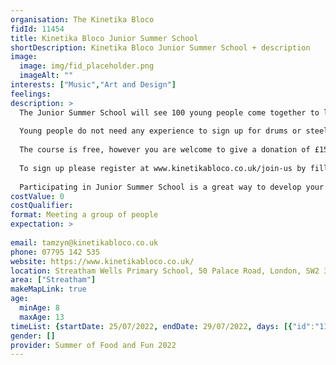 ```yaml
---
organisation: The Kinetika Bloco
fidId: 11454
title: Kinetika Bloco Junior Summer School
shortDescription: Kinetika Bloco Junior Summer School + description
image:
  image: img/fid_placeholder.png
  imageAlt: ""
interests: ["Music","Art and Design"]
feelings:
description: >
  The Junior Summer School will see 100 young people come together to learn either drums, steel pans, brass or woodwind. Over the 5 days the young people will learn tunes and develop skills together and on the final day perform a carnival showcase. 
  
  Young people do not need any experience to sign up for drums or steel pans, but need to have access to an instrument and know the basic notes to join brass or woodwind.
  
  The course is free, however you are welcome to give a donation of £15 if you are able to.
  
  To sign up please register at www.kinetikabloco.co.uk/join-us by filling in the form.
  
  Participating in Junior Summer School is a great way to develop your creative skills in an instrument and also develop your social skills as you come together with 100 other young people. There will be opportunities for games, team building, health and wellbeing sessions and lots of FUN! You also get to perform to your friends and family at the end of the week sharing all of the amazing tunes you have learnt together.
costValue: 0
costQualifier: 
format: Meeting a group of people
expectation: >
  
email: tamzyn@kinetikabloco.co.uk
phone: 07795 142 535
website: https://www.kinetikabloco.co.uk/
location: Streatham Wells Primary School, 50 Palace Road, London, SW2 3NJ
area: ["Streatham"]
makeMapLink: true
age:
  minAge: 8
  maxAge: 13
timeList: {startDate: 25/07/2022, endDate: 29/07/2022, days: [{"id":"11454","fis_provider_name":"Kinetika Bloco Junior Summer School","day":"Monday","start_time":"10:00 AM","end_time":"4:00 PM"},{"id":"11454","fis_provider_name":"Kinetika Bloco Junior Summer School","day":"Tuesday","start_time":"10:00 AM","end_time":"4:00 PM"},{"id":"11454","fis_provider_name":"Kinetika Bloco Junior Summer School","day":"Wednesday","start_time":"10:00 AM","end_time":"4:00 PM"},{"id":"11454","fis_provider_name":"Kinetika Bloco Junior Summer School","day":"Thursday","start_time":"10:00 AM","end_time":"4:00 PM"},{"id":"11454","fis_provider_name":"Kinetika Bloco Junior Summer School","day":"Friday","start_time":"10:00 AM","end_time":"4:00 PM"}] }
gender: []
provider: Summer of Food and Fun 2022
---
```


